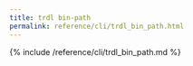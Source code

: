 ```yaml
---
title: trdl bin-path
permalink: reference/cli/trdl_bin_path.html
---
```


{% include /reference/cli/trdl_bin_path.md %}
